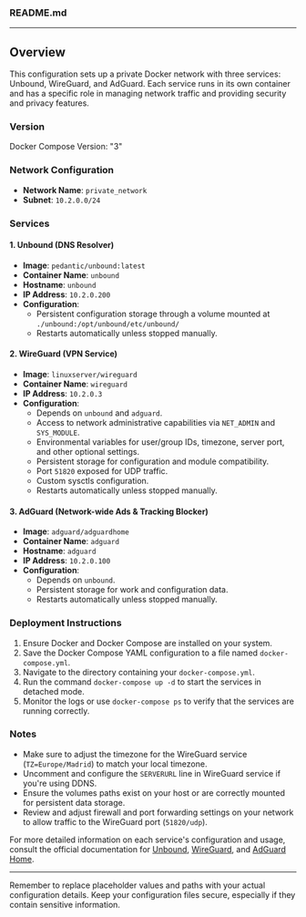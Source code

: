 ### README.md

---

## Overview

This configuration sets up a private Docker network with three services: Unbound, WireGuard, and AdGuard. Each service runs in its own container and has a specific role in managing network traffic and providing security and privacy features.

### Version
Docker Compose Version: "3"

### Network Configuration

- **Network Name**: `private_network`
- **Subnet**: `10.2.0.0/24`

### Services

#### 1. Unbound (DNS Resolver)
- **Image**: `pedantic/unbound:latest`
- **Container Name**: `unbound`
- **Hostname**: `unbound`
- **IP Address**: `10.2.0.200`
- **Configuration**:
  - Persistent configuration storage through a volume mounted at `./unbound:/opt/unbound/etc/unbound/`
  - Restarts automatically unless stopped manually.

#### 2. WireGuard (VPN Service)
- **Image**: `linuxserver/wireguard`
- **Container Name**: `wireguard`
- **IP Address**: `10.2.0.3`
- **Configuration**:
  - Depends on `unbound` and `adguard`.
  - Access to network administrative capabilities via `NET_ADMIN` and `SYS_MODULE`.
  - Environmental variables for user/group IDs, timezone, server port, and other optional settings.
  - Persistent storage for configuration and module compatibility.
  - Port `51820` exposed for UDP traffic.
  - Custom sysctls configuration.
  - Restarts automatically unless stopped manually.

#### 3. AdGuard (Network-wide Ads & Tracking Blocker)
- **Image**: `adguard/adguardhome`
- **Container Name**: `adguard`
- **Hostname**: `adguard`
- **IP Address**: `10.2.0.100`
- **Configuration**:
  - Depends on `unbound`.
  - Persistent storage for work and configuration data.
  - Restarts automatically unless stopped manually.

### Deployment Instructions

1. Ensure Docker and Docker Compose are installed on your system.
2. Save the Docker Compose YAML configuration to a file named `docker-compose.yml`.
3. Navigate to the directory containing your `docker-compose.yml`.
4. Run the command `docker-compose up -d` to start the services in detached mode.
5. Monitor the logs or use `docker-compose ps` to verify that the services are running correctly.

### Notes
- Make sure to adjust the timezone for the WireGuard service (`TZ=Europe/Madrid`) to match your local timezone.
- Uncomment and configure the `SERVERURL` line in WireGuard service if you're using DDNS.
- Ensure the volumes paths exist on your host or are correctly mounted for persistent data storage.
- Review and adjust firewall and port forwarding settings on your network to allow traffic to the WireGuard port (`51820/udp`).

For more detailed information on each service's configuration and usage, consult the official documentation for [Unbound](https://nlnetlabs.nl/projects/unbound/about/), [WireGuard](https://www.wireguard.com/), and [AdGuard Home](https://adguard.com/en/adguard-home/overview.html).

---

Remember to replace placeholder values and paths with your actual configuration details. Keep your configuration files secure, especially if they contain sensitive information.